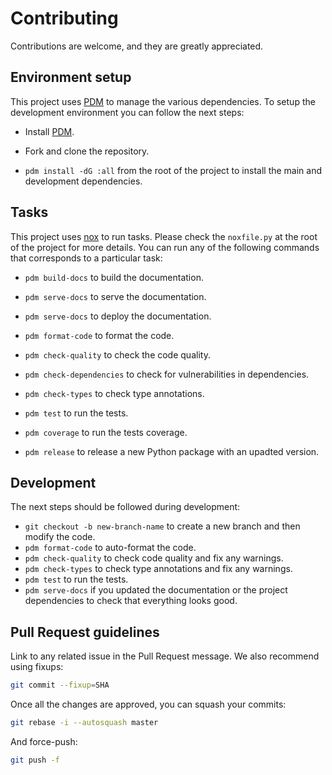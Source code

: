 # Contributing

Contributions are welcome, and they are greatly appreciated.

## Environment setup

This project uses [PDM](https://github.com/pdm-project/pdm) to manage the various dependencies. To setup the development
environment you can follow the next steps:

- Install [PDM](https://github.com/pdm-project/pdm).

- Fork and clone the repository.

- `pdm install -dG :all` from the root of the project to install the main and development dependencies.

## Tasks

This project uses [nox](https://nox.thea.codes/en/stable/) to run tasks. Please check the `noxfile.py` at the root of the
project for more details. You can run any of the following commands that corresponds to a particular task:

- `pdm build-docs` to build the documentation.

- `pdm serve-docs` to serve the documentation.

- `pdm serve-docs` to deploy the documentation.

- `pdm format-code` to format the code.

- `pdm check-quality` to check the code quality.

- `pdm check-dependencies` to check for vulnerabilities in dependencies.

- `pdm check-types` to check type annotations.

- `pdm test` to run the tests.

- `pdm coverage` to run the tests coverage.

- `pdm release` to release a new Python package with an upadted version.

## Development

The next steps should be followed during development:

- `git checkout -b new-branch-name` to create a new branch and then modify the code.
- `pdm format-code` to auto-format the code.
- `pdm check-quality` to check code quality and fix any warnings.
- `pdm check-types` to check type annotations and fix any warnings.
- `pdm test` to run the tests.
- `pdm serve-docs` if you updated the documentation or the project dependencies to check that everything looks good.

## Pull Request guidelines

Link to any related issue in the Pull Request message. We also recommend using fixups:

```bash
git commit --fixup=SHA
```

Once all the changes are approved, you can squash your commits:

```bash
git rebase -i --autosquash master
```

And force-push:

```bash
git push -f
```
